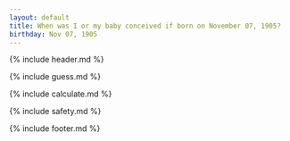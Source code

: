 ```yaml
---
layout: default
title: When was I or my baby conceived if born on November 07, 1905?
birthday: Nov 07, 1905
---
```


{% include header.md %}

{% include guess.md %}

{% include calculate.md %}

{% include safety.md %}

{% include footer.md %}



